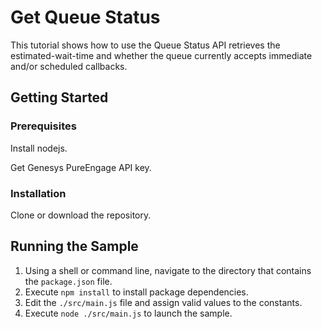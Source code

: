 # Get Queue Status

This tutorial shows how to use the Queue Status API retrieves the estimated-wait-time and whether the queue currently accepts immediate and/or scheduled callbacks.

## Getting Started

### Prerequisites

Install nodejs.

Get Genesys PureEngage API key.

### Installation

Clone or download the repository.

## Running the Sample

1. Using a shell or command line, navigate to the directory that contains the `package.json` file.
2. Execute `npm install` to install package dependencies.
3. Edit the `./src/main.js` file and assign valid values to the constants.
4. Execute `node ./src/main.js` to launch the sample.
